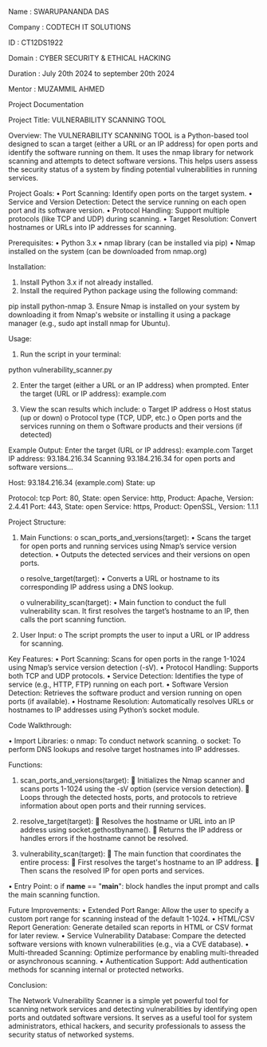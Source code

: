 Name : SWARUPANANDA DAS

Company : CODTECH IT SOLUTIONS

ID : CT12DS1922

Domain : CYBER SECURITY & ETHICAL HACKING

Duration : July 20th 2024 to september 20th 2024

Mentor : MUZAMMIL AHMED



 Project Documentation

Project Title: VULNERABILITY SCANNING TOOL

Overview:
The VULNERABILITY SCANNING TOOL is a Python-based tool designed to scan a target (either a URL or an IP address) for open ports and identify the software running on them. It uses the nmap library for network scanning and attempts to detect software versions. This helps users assess the security status of a system by finding potential vulnerabilities in running services.

Project Goals:
            •   Port Scanning: Identify open ports on the target system.
            •   Service and Version Detection: Detect the service running on each open port and its software version.
            •   Protocol Handling: Support multiple protocols (like TCP and UDP) during scanning.
            •   Target Resolution: Convert hostnames or URLs into IP addresses for scanning.

Prerequisites:
            •   Python 3.x
            •   nmap library (can be installed via pip)
            •   Nmap installed on the system (can be downloaded from nmap.org)

Installation:
  1.   Install Python 3.x if not already installed.
  2.   Install the required Python package using the following command:

pip install python-nmap
  3.	Ensure Nmap is installed on your system by downloading it from Nmap's website or installing it using a package manager (e.g., sudo apt install nmap for Ubuntu).

Usage:
   1.  Run the script in your terminal:
      
python vulnerability_scanner.py

  2. Enter the target (either a URL or an IP address) when prompted.
            Enter the target (URL or IP address): example.com
     
  4. View the scan results which include:
            o  Target IP address
            o  Host status (up or down)
            o  Protocol type (TCP, UDP, etc.)
            o  Open ports and the services running on them
            o  Software products and their versions (if detected)

Example Output:
            Enter the target (URL or IP address): example.com
            Target IP address: 93.184.216.34
            Scanning 93.184.216.34 for open ports and software versions...

   Host: 93.184.216.34 (example.com)
   State: up

   Protocol: tcp
   Port: 80, State: open
   Service: http, Product: Apache, Version: 2.4.41
   Port: 443, State: open
   Service: https, Product: OpenSSL, Version: 1.1.1

Project Structure:
   1.  Main Functions:
          o	scan_ports_and_versions(target):
                   • Scans the target for open ports and running services using Nmap’s service version detection.
                   • Outputs the detected services and their versions on open ports.

          o	resolve_target(target):
                   • Converts a URL or hostname to its corresponding IP address using a DNS lookup.

          o	vulnerability_scan(target):
                   • Main function to conduct the full vulnerability scan. It first resolves the target’s hostname to an IP, then calls the port scanning function.

       
  2.  User Input:
       o The script prompts the user to input a URL or IP address for scanning. 


Key Features:
            •  Port Scanning: Scans for open ports in the range 1-1024 using Nmap’s service version detection (-sV).
            •  Protocol Handling: Supports both TCP and UDP protocols.
            •  Service Detection: Identifies the type of service (e.g., HTTP, FTP) running on each port.
            •  Software Version Detection: Retrieves the software product and version running on open ports (if available).
            •  Hostname Resolution: Automatically resolves URLs or hostnames to IP addresses using Python’s socket module.

Code Walkthrough:

•  Import Libraries:
            o  nmap: To conduct network scanning.
            o  socket: To perform DNS lookups and resolve target hostnames into IP addresses.
            
  Functions:
   1.   scan_ports_and_versions(target):
              Initializes the Nmap scanner and scans ports 1-1024 using the -sV option (service version detection).
              Loops through the detected hosts, ports, and protocols to retrieve information about open ports and their running services.
        
   3. resolve_target(target):
              Resolves the hostname or URL into an IP address using socket.gethostbyname().
              Returns the IP address or handles errors if the hostname cannot be resolved.
      
   4.  vulnerability_scan(target):
              The main function that coordinates the entire process:
              First resolves the target's hostname to an IP address.
              Then scans the resolved IP for open ports and services.
       
   •  Entry Point:
            o  if __name__ == "__main__": block handles the input prompt and calls the main scanning function.

Future Improvements:
            •  Extended Port Range: Allow the user to specify a custom port range for scanning instead of the default 1-1024.
            •  HTML/CSV Report Generation: Generate detailed scan reports in HTML or CSV format for later review.
            •  Service Vulnerability Database: Compare the detected software versions with known vulnerabilities (e.g., via a CVE database).
            •  Multi-threaded Scanning: Optimize performance by enabling multi-threaded or asynchronous scanning.
            •  Authentication Support: Add authentication methods for scanning internal or protected networks.

Conclusion:

 The Network Vulnerability Scanner is a simple yet powerful tool for scanning network services and detecting vulnerabilities by identifying open ports and outdated software versions. It serves as a useful tool for system administrators, ethical hackers, and security professionals to assess the security status of networked systems.


